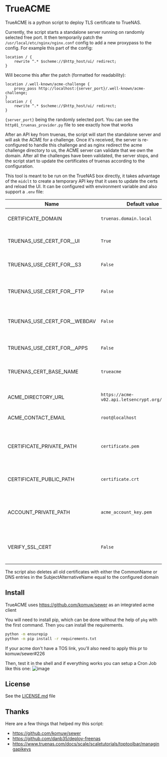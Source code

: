 # TrueACME

TrueACME is a python script to deploy TLS certificate to TrueNAS.

Currently, the script starts a standalone server running on randomly selected free port. 
It then temporarily patch the `/usr/local/etc/nginx/nginx.conf` config to add a new proxypass to the config. For example this part of the config:
```nginx
location / {
    rewrite ^.* $scheme://$http_host/ui/ redirect;
}
```
Will become this after the patch (formatted for readability):
```nginx
location /.well-known/acme-challenge { 
    proxy_pass http://localhost:{server_port}/.well-known/acme-challenge; 
}
location / {
    rewrite ^.* $scheme://$http_host/ui/ redirect;
}
```
`{server_port}` being the randomly selected port.
You can see the `http01_truenas_provider.py` file to see exactly how that works

After an API key from truenas, the script will start the standalone server and will ask the ACME for a challenge.
Once it's received, the server is re-configured to handle this challenge and as nginx redirect the acme challenge directory to us, the ACME server can validate that we own the domain.
After all the challenges have been validated, the server stops, and the script start to update the certificates of truenas according to the configuration.

This tool is meant to be run on the TrueNAS box directly, it takes advantage of the `midclt` to create a temporary API key that it uses to update the certs and reload the UI.
It can be configured with environment variable and also support a `.env` file:

| Name | Default value | What |
|------|------|---------------|
|CERTIFICATE_DOMAIN|`truenas.domain.local`|Domain name of truenas|
|||
|TRUENAS_USE_CERT_FOR__UI|`True`|Set the certificate for the UI|
|TRUENAS_USE_CERT_FOR__S3|`False`|Set the certificate for the S3 server|
|TRUENAS_USE_CERT_FOR__FTP|`False`|Set the certificate for the FTP server|
|TRUENAS_USE_CERT_FOR__WEBDAV|`False`|Set the certificate for the WebDAV server|
|TRUENAS_USE_CERT_FOR__APPS|`False`|Set the certificate for apps|
|TRUENAS_CERT_BASE_NAME|`trueacme`|Prefix in the certificate list|
|||
|ACME_DIRECTORY_URL|`https://acme-v02.api.letsencrypt.org/directory`|Url of the acme server|
|ACME_CONTACT_EMAIL|`root@localhost`|Email for the acme account|
|||
|CERTIFICATE_PRIVATE_PATH|`certificate.pem`|Path where the certificate secret key is stored|
|CERTIFICATE_PUBLIC_PATH|`certificate.crt`|Path where the certificate public key is stored|
|ACCOUNT_PRIVATE_PATH|`acme_account_key.pem`|Path where the account secret key is stored|
|||
|VERIFY_SSL_CERT|`False`|Verify certificates of request made by TrueACME|

The script also deletes all old certificates with either the CommonName or DNS entries in the SubjectAlternativeName equal to the configured domain

## Install
TrueACME uses https://github.com/komuw/sewer as an integrated acme client

You will need to install pip, which can be done without the help of `pkg` with the first command. Then you can install the requirements.
```bash
python -m ensurepip
python -m pip install -r requirements.txt
```
If your acme don't have a TOS link, you'll also need to apply this pr to komuw/sewer#226

Then, test it in the shell and if everything works you can setup a Cron Job like this one:
![image](https://user-images.githubusercontent.com/17061996/209346901-28be8a37-10d4-44cd-929e-fc3029af945f.png)


## License
See the [LICENSE.md](LICENSE.md) file

## Thanks
Here are a few things that helped my this script:
 - https://github.com/komuw/sewer
 - https://github.com/danb35/deploy-freenas
 - https://www.truenas.com/docs/scale/scaletutorials/toptoolbar/managingapikeys
